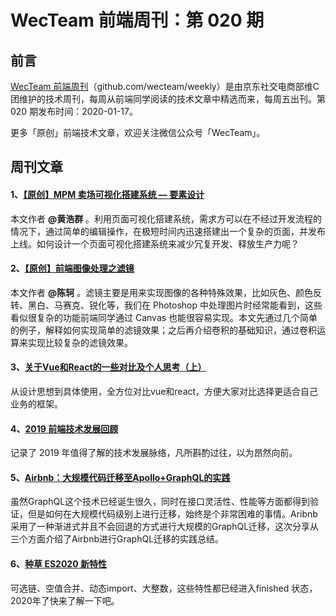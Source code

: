 # WecTeam 前端周刊：第 020 期

## 前言

[WecTeam 前端周刊](https://github.com/wecteam/weekly)（github.com/wecteam/weekly）是由京东社交电商部维C团维护的技术周刊，每周从前端同学阅读的技术文章中精选而来，每周五出刊。第 020 期发布时间：2020-01-17。

更多「原创」前端技术文章，欢迎关注微信公众号「WecTeam」。

## 周刊文章

#### 1、[【原创】MPM 卖场可视化搭建系统 — 要素设计](https://mp.weixin.qq.com/s/9sKvf0VQVw7HEy5WoAEjKg)

本文作者 **@黄浩群** 。利用页面可视化搭建系统，需求方可以在不经过开发流程的情况下，通过简单的编辑操作，在极短时间内迅速搭建出一个复杂的页面，并发布上线。如何设计一个页面可视化搭建系统来减少冗复开发、释放生产力呢？

#### 2、[【原创】前端图像处理之滤镜](https://mp.weixin.qq.com/s/6E2Zz-F7sLkgwoko_cxlsw)

本文作者 **@陈轲** 。滤镜主要是用来实现图像的各种特殊效果，比如灰色、颜色反转、黑白、马赛克、锐化等，我们在 Photoshop 中处理图片时经常能看到，这些看似很复杂的功能前端同学通过 Canvas 也能很容易实现。本文先通过几个简单的例子，解释如何实现简单的滤镜效果；之后再介绍卷积的基础知识，通过卷积运算来实现比较复杂的滤镜效果。

#### 3、[关于Vue和React的一些对比及个人思考（上）](https://juejin.im/post/5e153e096fb9a048297390c1)

从设计思想到具体使用，全方位对比vue和react，方便大家对比选择更适合自己业务的框架。

#### 4、[2019 前端技术发展回顾](https://zhuanlan.zhihu.com/p/101517039)

记录了 2019 年值得了解的技术发展脉络，凡所斟酌过往，以为昂然向前。

#### 5、[Airbnb：大规模代码迁移至Apollo+GraphQL的实践](https://mp.weixin.qq.com/s/v6u2GX31Mudy4YbJ3aUpuw)

虽然GraphQL这个技术已经诞生很久，同时在接口灵活性、性能等方面都得到验证，但是如何在大规模代码级别上进行迁移，始终是个非常困难的事情。Aribnb采用了一种渐进式并且不会回退的方式进行大规模的GraphQL迁移，这次分享从三个方面介绍了Airbnb进行GraphQL迁移的实践总结。

#### 6、[种草 ES2020 新特性](https://mp.weixin.qq.com/s/rKhZmMUiv2fbRiqaGTWSHw)

可选链、空值合并、动态import、大整数，这些特性都已经进入finished 状态，2020年了快来了解一下吧。